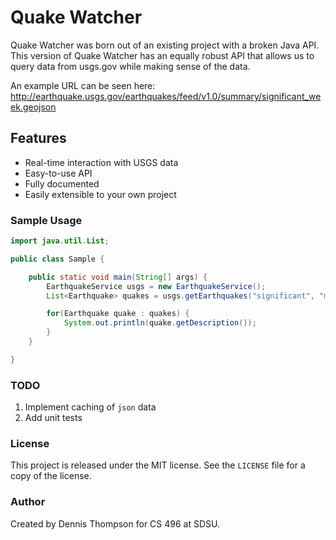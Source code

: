 Quake Watcher
=============

Quake Watcher was born out of an existing project with a broken Java API. This version of Quake Watcher has an equally robust API that allows us to query data from usgs.gov while making sense of the data.

An example URL can be seen here: http://earthquake.usgs.gov/earthquakes/feed/v1.0/summary/significant_week.geojson

## Features
* Real-time interaction with USGS data
* Easy-to-use API
* Fully documented
* Easily extensible to your own project


### Sample Usage
~~~java
import java.util.List;

public class Sample {

	public static void main(String[] args) {
		EarthquakeService usgs = new EarthquakeService();
		List<Earthquake> quakes = usgs.getEarthquakes("significant", "month");

		for(Earthquake quake : quakes) {
			System.out.println(quake.getDescription());
		}
	}

}
~~~

### TODO
1. Implement caching of `json` data
2. Add unit tests

### License
This project is released under the MIT license. See the `LICENSE` file for a copy of the license.

### Author
Created by Dennis Thompson for CS 496 at SDSU.